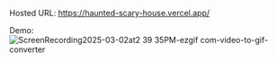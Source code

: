 Hosted URL: https://haunted-scary-house.vercel.app/

Demo: 
![ScreenRecording2025-03-02at2 39 35PM-ezgif com-video-to-gif-converter](https://github.com/user-attachments/assets/c85541e4-c6ad-4076-9819-3204bb08e548)
